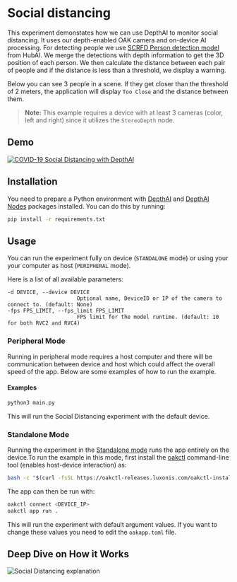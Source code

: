 # Social distancing

This experiment demonstates how we can use DepthAI to monitor social distancing. It uses our depth-enabled OAK camera and on-device AI processing. For detecting people we use [SCRFD Person detection model](https://hub.luxonis.com/ai/models/c3830468-3178-4de6-bc09-0543bbe28b1c?view=page) from HubAI. We merge the detections with depth information to get the 3D position of each person. We then calculate the distance between each pair of people and if the distance is less than a threshold, we display a warning.

Below you can see 3 people in a scene. If they get closer than the threshold of 2 meters, the application will display `Too Close` and the distance between them.

> **Note:** This example requires a device with at least 3 cameras (color, left and right) since it utilizes the `StereoDepth` node.

## Demo

[![COVID-19 Social Distancing with DepthAI](https://user-images.githubusercontent.com/5244214/90741333-73f89500-e2cf-11ea-919b-b1f47dc55c4a.gif)](https://www.youtube.com/watch?v=-Ut9TemGZ8I "DepthAI Social Distancing Proof of Concept")

## Installation

You need to prepare a Python environment with [DepthAI](https://pypi.org/project/depthai/) and [DepthAI Nodes](https://pypi.org/project/depthai-nodes/) packages installed. You can do this by running:

```bash
pip install -r requirements.txt
```

## Usage

You can run the experiment fully on device (`STANDALONE` mode) or using your your computer as host (`PERIPHERAL` mode).

Here is a list of all available parameters:

```
-d DEVICE, --device DEVICE
                      Optional name, DeviceID or IP of the camera to connect to. (default: None)
-fps FPS_LIMIT, --fps_limit FPS_LIMIT
                      FPS limit for the model runtime. (default: 10 for both RVC2 and RVC4)
```

### Peripheral Mode

Running in peripheral mode requires a host computer and there will be communication between device and host which could affect the overall speed of the app. Below are some examples of how to run the example.

#### Examples

```bash
python3 main.py
```

This will run the Social Distancing experiment with the default device.

### Standalone Mode

Running the experiment in the [Standalone mode](https://rvc4.docs.luxonis.com/software/depthai/standalone/) runs the app entirely on the device.To run the example in this mode, first install the [oakctl](https://rvc4.docs.luxonis.com/software/tools/oakctl/) command-line tool (enables host-device interaction) as:

```bash
bash -c "$(curl -fsSL https://oakctl-releases.luxonis.com/oakctl-installer.sh)"
```

The app can then be run with:

```bash
oakctl connect <DEVICE_IP>
oakctl app run .
```

This will run the experiment with default argument values. If you want to change these values you need to edit the `oakapp.toml` file.

## Deep Dive on How it Works

![Social Distancing explanation](https://user-images.githubusercontent.com/32992551/101372410-19c51500-3869-11eb-8af4-f9b4e81a6f78.png)
